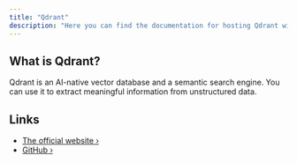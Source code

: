 ```yaml
---
title: "Qdrant"
description: "Here you can find the documentation for hosting Qdrant with Coolify."
---
```


<ZoomableImage src="/docs/images/services/qdrant.svg" />


## What is Qdrant?

Qdrant is an AI-native vector database and a semantic search engine. You can use it to extract meaningful information from unstructured data.


## Links

- [The official website ›](https://qdrant.tech/?utm_source=coolify.io)
- [GitHub ›](https://github.com/qdrant/qdrant?utm_source=coolify.io)
